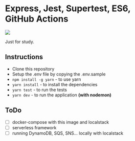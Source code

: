 # Express, Jest, Supertest, ES6, GitHub Actions

![](https://github.com/edermariano/express-example-project/workflows/pr-tests/badge.svg?branch=master)

Just for study.

## Instructions

* Clone this repository
* Setup the .env file by copying the .env.sample
* `npm install -g yarn` - to use yarn
* `yarn install` - to install the dependencies
* `yarn test` - to run the tests
* `yarn dev` - to run the application __(with nodemon)__


## ToDo
 - [ ] docker-compose with this image and localstack
 - [ ] serverless framework
 - [ ] running DynamoDB, SQS, SNS... locally with localstack
